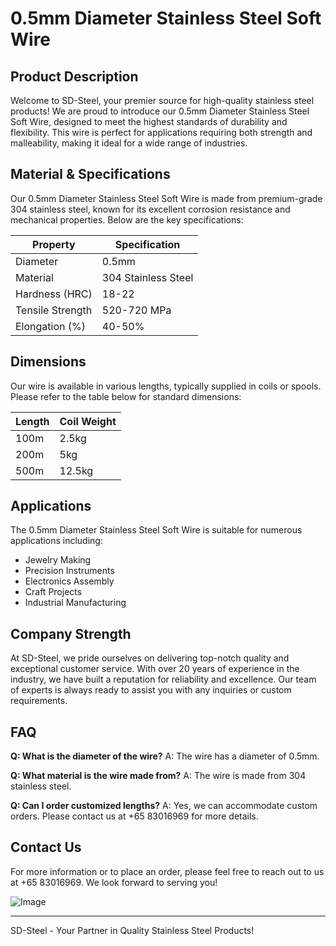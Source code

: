 # 0.5mm Diameter Stainless Steel Soft Wire

## Product Description
Welcome to SD-Steel, your premier source for high-quality stainless steel products! We are proud to introduce our 0.5mm Diameter Stainless Steel Soft Wire, designed to meet the highest standards of durability and flexibility. This wire is perfect for applications requiring both strength and malleability, making it ideal for a wide range of industries.

## Material & Specifications
Our 0.5mm Diameter Stainless Steel Soft Wire is made from premium-grade 304 stainless steel, known for its excellent corrosion resistance and mechanical properties. Below are the key specifications:

| Property          | Specification       |
|-------------------|---------------------|
| Diameter          | 0.5mm               |
| Material          | 304 Stainless Steel |
| Hardness (HRC)    | 18-22               |
| Tensile Strength  | 520-720 MPa        |
| Elongation (%)    | 40-50%             |

## Dimensions
Our wire is available in various lengths, typically supplied in coils or spools. Please refer to the table below for standard dimensions:

| Length            | Coil Weight         |
|-------------------|---------------------|
| 100m              | 2.5kg               |
| 200m              | 5kg                 |
| 500m              | 12.5kg              |

## Applications
The 0.5mm Diameter Stainless Steel Soft Wire is suitable for numerous applications including:
- Jewelry Making
- Precision Instruments
- Electronics Assembly
- Craft Projects
- Industrial Manufacturing

## Company Strength
At SD-Steel, we pride ourselves on delivering top-notch quality and exceptional customer service. With over 20 years of experience in the industry, we have built a reputation for reliability and excellence. Our team of experts is always ready to assist you with any inquiries or custom requirements.

## FAQ
**Q: What is the diameter of the wire?**
A: The wire has a diameter of 0.5mm.

**Q: What material is the wire made from?**
A: The wire is made from 304 stainless steel.

**Q: Can I order customized lengths?**
A: Yes, we can accommodate custom orders. Please contact us at +65 83016969 for more details.

## Contact Us
For more information or to place an order, please feel free to reach out to us at +65 83016969. We look forward to serving you!

![Image](https://github.com/user-attachments/assets/2567258e-e124-4816-932d-1809bd27ef0b)

---

SD-Steel - Your Partner in Quality Stainless Steel Products!